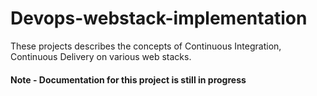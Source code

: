 # Devops-webstack-implementation
These projects describes the concepts of Continuous Integration, Continuous Delivery on various web stacks.


#### Note - Documentation for this project is still in progress
